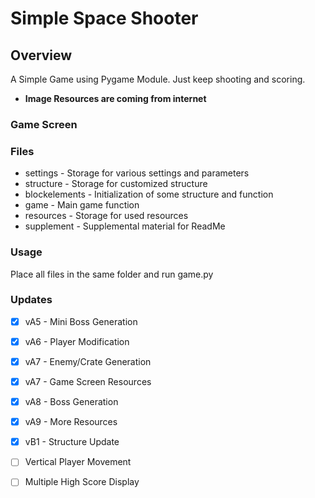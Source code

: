 # Simple Space Shooter

## Overview
A Simple Game using Pygame Module. Just keep shooting and scoring.

- **Image Resources are coming from internet**

### Game Screen


### Files
- settings - Storage for various settings and parameters
- structure - Storage for customized structure
- blockelements - Initialization of some structure and function
- game - Main game function
- resources - Storage for used resources
- supplement - Supplemental material for ReadMe

### Usage
Place all files in the same folder and run game.py

### Updates
- [x] vA5 - Mini Boss Generation
- [x] vA6 - Player Modification
- [x] vA7 - Enemy/Crate Generation
- [x] vA7 - Game Screen Resources
- [x] vA8 - Boss Generation
- [x] vA9 - More Resources
- [x] vB1 - Structure Update


- [ ] Vertical Player Movement
- [ ] Multiple High Score Display
